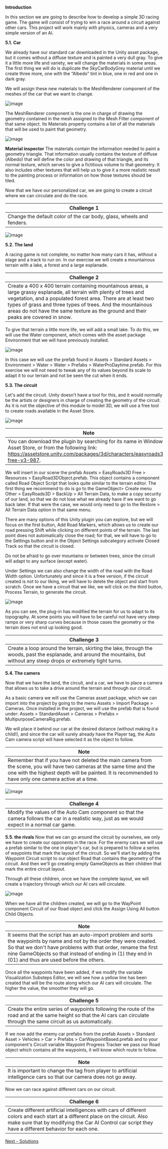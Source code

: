 **Introduction**

In this section we are going to describe how to develop a simple 3D racing game. The game will consist of trying to win a race around a circuit against other cars. This project will work mainly with physics, cameras and a very simple version of an AI.

**5.1. Car**

We already have our standard car downloaded in the Unity asset package, but it comes without a diffuse texture and is painted a very dull gray. To give it a little more life and variety, we will change the materials in some areas. The first thing we will do is duplicate the SkyCarBodyGrey material until we create three more, one with the “Albedo” tint in blue, one in red and one in dark gray.

We will assign these new materials to the MeshRenderer component of the meshes of the car that we want to change.

![image](https://user-images.githubusercontent.com/110602112/195831334-f1072a54-48a1-4195-a8d9-1e7eeebdd7f7.png)

The MeshRenderer component is the one in charge of drawing the geometry contained in the mesh assigned to the Mesh Filter component of that same object. Its Materials property contains a list of all the materials that will be used to paint that geometry.

![image](https://user-images.githubusercontent.com/110602112/195831340-3801bdf7-816d-43cd-b5e3-ca6fe429c6bd.png)

**Material inspector**
The materials contain the information needed to paint a geometry triangle. That information usually contains the texture of
diffuse (Albedo) that will define the color and drawing of that triangle, and its normal texture, which serves to give a fictitious volume to that geometry. It also includes other textures that will help us to give it a more realistic result to the painting process or information on how those textures should be tiled.

Now that we have our personalized car, we are going to create a circuit where we can circulate and do the race.

| Challenge 1|
|------|
|Change the default color of the car body, glass, wheels and fenders.|

![image](https://user-images.githubusercontent.com/110602112/195831342-1a925511-69c8-40b3-b089-79ad726472b7.png)

**5.2. The land**

A racing game is not complete, no matter how many cars it has, without a stage and a track to run on. In our exercise we will create a mountainous terrain with a lake, a forest and a large esplanade.

| Challenge 2|
|------|
|Create a 400 x 400 terrain containing mountainous areas, a large grassy esplanade, all terrain with plenty of trees and vegetation, and a populated forest area. There are at least two types of grass and three types of trees. And the mountainous areas do not have the same texture as the ground and their peaks are covered in snow.|

To give that terrain a little more life, we will add a small lake. To do this, we will use the Water component, which comes with the asset package Environment that we will have previously installed.

![image](https://user-images.githubusercontent.com/110602112/195831345-d656ed52-79d2-4e4b-9364-960e62026e74.png)

In this case we will use the prefab found in Assets > Standard Assets > Environment > Water > Water > Prefabs > WaterProDaytime.prefab. For this exercise we will not need to tweak any of its values beyond its scale to adapt it to our terrain and not be seen the cut when it ends.

**5.3. The circuit**

Let's add the circuit. Unity doesn't have a tool for this, and it would normally be the artists or designers in charge of creating the geometry of the circuit. As it is not the objective of this module to model 3D, we will use a free tool to create roads available in the Asset Store.

![image](https://user-images.githubusercontent.com/110602112/195831565-4ab05c7d-27b1-428d-958d-213bccdf4354.png)

| Note|
|------|
|You can download the plugin by searching for its name in Window > Asset Store, or from the following link: https://assetstore.unity.com/packages/3d/characters/easyroads3d-free-v3-987.|


We will insert in our scene the prefab Assets > EasyRoads3D Free > Resources > EasyRoad3DObject.prefab. This object contains a component called Road Object Script that looks quite similar to the terrain editor. The first thing we recommend to do is go to the GameObject> Create menu Other > EasyRoads3D > BackUp > All Terrain Data, to make a copy security of our land, so that we do not lose what we already have if we want to go back later. If that were the case, we would only need to go to the Restore > All Terrain Data option in that same menu.

There are many options of this Unity plugin you can explore, but we will focus on the first button, Add Road Markers, which allows us to create our road pressing Shift while clicking on different points of the terrain. The last point does not automatically close the road; for that, we will have to go to the Settings button and in the Object Settings subcategory
activate Closed Track so that the circuit is closed.

Do not be afraid to go over mountains or between trees, since the circuit will adapt to any surface (except water).

Under Settings we can also change the width of the road with the Road Width option. Unfortunately and since it is a free version, if the circuit created is not to our liking, we will have to delete the object and start from scratch. Once we have a circuit that we like, we will click on the third button, Process Terrain, to generate the circuit.

![image](https://user-images.githubusercontent.com/110602112/195831555-c2a381fa-3cd7-46c1-9772-db9b6b35294f.png)

As you can see, the plug-in has modified the terrain for us to adapt to its topography. At some points you will have to be careful not have very steep ramps or very sharp curves because in those cases the geometry or the terrain does not end up looking good.

| Challenge 3|
|------|
|Create a loop around the terrain, skirting the lake, through the woods, past the esplanade, and around the mountains, but without any steep drops or extremely tight turns.|

**5.4. The camera**

Now that we have the land, the circuit, and a car, we have to place a camera that allows us to take a drive around the
terrain and through our circuit.

As a basic camera we will use the Cameras asset package, which we can import into the project by going to the menu Assets > Import Package > Cameras. Once installed in the project, we will use the prefab that is found under: Assets > StandardAsset > Cameras > Prefabs > MultipurposeCameraRig.prefab.

We will place it behind our car at the desired distance (without making it a child!), and since the car will surely already have the Player tag, the Auto Cam camera script will have selected it as the object to follow.

| Note|
|------|
|Remember that if you have not deleted the main camera from the scene, you will have two cameras at the same time and the one with the highest depth will be painted. It is recommended to have only one camera active at a time.|

![image](https://user-images.githubusercontent.com/110602112/195831563-341212e8-4937-4b3c-b42e-e94cb5636913.png)

| Challenge 4|
|------|
|Modify the values of the Auto Cam component so that the camera follows the car in a realistic way, just as we would expect in a normal car game.|

**5.5. the rivals**
Now that we can go around the circuit by ourselves, we only we have to create our opponents in the race. For the enemy cars we will use a prefab similar to the one in player's car, but is prepared to follow a series of waypoints that mark the layout of the circuit. So we'll start by adding the Waypoint Circuit script to our object Road that contains the geometry of the circuit. And then we'll go creating empty GameObjects as their children that mark the entire circuit layout.

Through all these children, once we have the complete layout, we will create a trajectory through which our AI cars will circulate.

![image](https://user-images.githubusercontent.com/110602112/195831714-351c803f-01be-4cd9-a1ad-2e495665f954.png)

When we have all the children created, we will go to the WayPoint component Circuit of our Road object and click the Assign Using All button Child Objects.

| Note|
|------|
|It seems that the script has an auto-import problem and sorts the waypoints by name and not by the order they were created. So that we don't have problems with that order, rename the first nine GameObjects so that instead of ending in (1) they end in (01) and thus are used before the others.|

Once all the waypoints have been added, if we modify the variable Visualization Substeps Editor, we will see how a yellow line has been created that will be the route along which our AI cars will circulate. The higher the value, the smoother they will go.

| Challenge 5|
|------|
|Create the entire series of waypoints following the route of the road and at the same height so that the AI cars can circulate through the same circuit as us automatically.|

If we now add the enemy car prefabs from the prefab Assets > Standard Asset > Vehicles > Car > Prefabs >
CarWaypointBased.prefab and to your component's Circuit variable Waypoint Progress Tracker we pass our Road object which contains all the waypoints, it will know which route to follow.

| Note|
|------|
|It is important to change the tag from player to artificial intelligence cars so that our camera does not go away.|

Now we can race against different cars on our circuit.

| Challenge 6|
|------|
|Create different artificial intelligences with cars of different colors and each start at a different place on the circuit. Also make sure that by modifying the Car AI Control car script they have a different behavior for each one.|

[Next - Solutions](https://github.com/dbanakou/NYU_Games_S25/blob/main/m2-3d-racing-game/6%20-%20Solutions.md)

